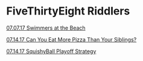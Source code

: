 # FiveThirtyEight Riddlers

[07.07.17 Swimmers at the Beach](http://nbviewer.jupyter.org/github/chrisketelsen/riddlers/blob/master/July7_2017RiddlerExpress.ipynb)

[07.14.17 Can You Eat More Pizza Than Your Siblings?](http://nbviewer.jupyter.org/github/chrisketelsen/riddlers/blob/master/July14_2017RiddlerExpress.ipynb)

[07.14.17 SquishyBall Playoff Strategy](http://nbviewer.jupyter.org/github/chrisketelsen/riddlers/blob/master/July14_2017RiddlerClassic.ipynb)


